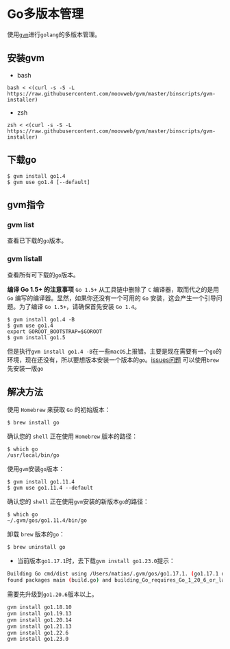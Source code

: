 <!--
 * @Author: your name
 * @Date: 2021-09-17 10:17:54
 * @LastEditTime: 2024-08-29 15:13:59
 * @LastEditors: matiastang
 * @Description: In User Settings Edit
 * @FilePath: /matias-Golang/md/Go多版本管理.md
-->
# Go多版本管理

使用[`gvm`](https://github.com/moovweb/gvm)进行`golang`的多版本管理。

## 安装gvm

* bash
```
bash < <(curl -s -S -L https://raw.githubusercontent.com/moovweb/gvm/master/binscripts/gvm-installer)
```

* zsh
```
zsh < <(curl -s -S -L https://raw.githubusercontent.com/moovweb/gvm/master/binscripts/gvm-installer)
```

## 下载go

```
$ gvm install go1.4
$ gvm use go1.4 [--default]
```
## gvm指令

### gvm list

查看已下载的`go`版本。

### gvm listall

查看所有可下载的`go`版本。

**编译 Go 1.5+ 的注意事项**
`Go 1.5+` 从工具链中删除了 `C` 编译器，取而代之的是用 `Go` 编写的编译器。显然，如果你还没有一个可用的 `Go` 安装，这会产生一个引导问题。为了编译 `Go 1.5+`，请确保首先安装 `Go 1.4`。
```
$ gvm install go1.4 -B
$ gvm use go1.4
export GOROOT_BOOTSTRAP=$GOROOT
$ gvm install go1.5
```
但是执行`gvm install go1.4 -B`在一些`macOS`上报错。主要是现在需要有一个`go`的环境，现在还没有，所以要想版本安装一个版本的`go`。[issues问题](https://github.com/moovweb/gvm/issues/287)
可以使用`brew`先安装一版`go`
## 解决方法

使用 `Homebrew` 来获取 `Go` 的初始版本：
```
$ brew install go
```
确认您的 `shell` 正在使用 `Homebrew` 版本的路径：
```
$ which go
/usr/local/bin/go
```
使用`gvm`安装`go`版本：
```
$ gvm install go1.11.4
$ gvm use go1.11.4 --default
```
确认您的 `shell` 正在使用`gvm`安装的新版本`go`的路径：
```
$ which go
~/.gvm/gos/go1.11.4/bin/go
```
卸载 `brew` 版本的`go`：
```
$ brew uninstall go
```

* 当前版本`go1.17.1`时，去下载`gvm install go1.23.0`提示：
```sh
Building Go cmd/dist using /Users/matias/.gvm/gos/go1.17.1. (go1.17.1 darwin/arm64)
found packages main (build.go) and building_Go_requires_Go_1_20_6_or_later (notgo120.go) in /Users/matias/.gvm/gos/go1.23.0/src/cmd/dist
```
需要先升级到`go1.20.6`版本以上。
```sh
gvm install go1.18.10
gvm install go1.19.13
gvm install go1.20.14
gvm install go1.21.13
gvm install go1.22.6
gvm install go1.23.0
```